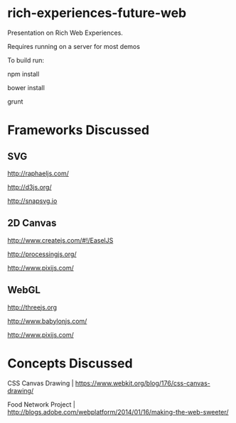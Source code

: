 rich-experiences-future-web
============================
Presentation on Rich Web Experiences.

Requires running on a server for most demos

To build run:

npm install

bower install

grunt


Frameworks Discussed
====================

SVG
---
http://raphaeljs.com/

http://d3js.org/

http://snapsvg.io


2D Canvas
---------
http://www.createjs.com/#!/EaselJS

http://processingjs.org/

http://www.pixijs.com/


WebGL
-----
http://threejs.org

http://www.babylonjs.com/

http://www.pixijs.com/


Concepts Discussed
==================
CSS Canvas Drawing | https://www.webkit.org/blog/176/css-canvas-drawing/

Food Network Project | http://blogs.adobe.com/webplatform/2014/01/16/making-the-web-sweeter/